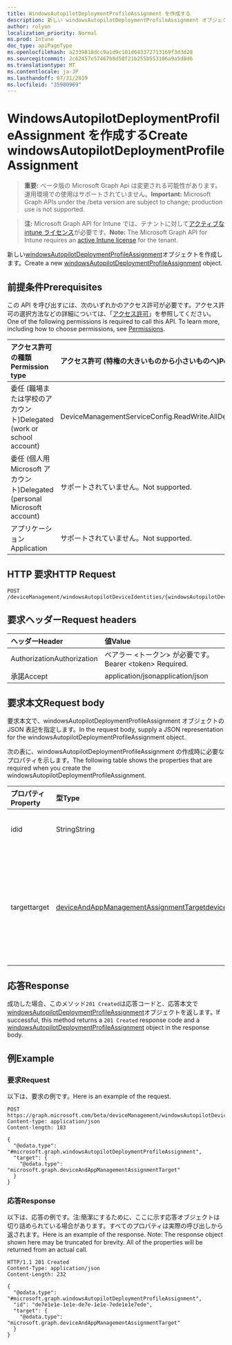 ```yaml
---
title: WindowsAutopilotDeploymentProfileAssignment を作成する
description: 新しい windowsAutopilotDeploymentProfileAssignment オブジェクトを作成します。
author: rolyon
localization_priority: Normal
ms.prod: Intune
doc_type: apiPageType
ms.openlocfilehash: a2339818dcc9a1d9c101d643372713169f3d3d28
ms.sourcegitcommit: 2c62457e57467b8d50f21b255b553106a9a5d8d6
ms.translationtype: MT
ms.contentlocale: ja-JP
ms.lasthandoff: 07/31/2019
ms.locfileid: "35980969"
---
```

# <a name="create-windowsautopilotdeploymentprofileassignment"></a><span data-ttu-id="30154-103">WindowsAutopilotDeploymentProfileAssignment を作成する</span><span class="sxs-lookup"><span data-stu-id="30154-103">Create windowsAutopilotDeploymentProfileAssignment</span></span>

> <span data-ttu-id="30154-104">**重要:** ベータ版の Microsoft Graph Api は変更される可能性があります。運用環境での使用はサポートされていません。</span><span class="sxs-lookup"><span data-stu-id="30154-104">**Important:** Microsoft Graph APIs under the /beta version are subject to change; production use is not supported.</span></span>

> <span data-ttu-id="30154-105">**注:** Microsoft Graph API for Intune では、テナントに対して[アクティブな intune ライセンス](https://go.microsoft.com/fwlink/?linkid=839381)が必要です。</span><span class="sxs-lookup"><span data-stu-id="30154-105">**Note:** The Microsoft Graph API for Intune requires an [active Intune license](https://go.microsoft.com/fwlink/?linkid=839381) for the tenant.</span></span>

<span data-ttu-id="30154-106">新しい[windowsAutopilotDeploymentProfileAssignment](../resources/intune-enrollment-windowsautopilotdeploymentprofileassignment.md)オブジェクトを作成します。</span><span class="sxs-lookup"><span data-stu-id="30154-106">Create a new [windowsAutopilotDeploymentProfileAssignment](../resources/intune-enrollment-windowsautopilotdeploymentprofileassignment.md) object.</span></span>

## <a name="prerequisites"></a><span data-ttu-id="30154-107">前提条件</span><span class="sxs-lookup"><span data-stu-id="30154-107">Prerequisites</span></span>
<span data-ttu-id="30154-p101">この API を呼び出すには、次のいずれかのアクセス許可が必要です。アクセス許可の選択方法などの詳細については、「[アクセス許可](/graph/permissions-reference)」を参照してください。</span><span class="sxs-lookup"><span data-stu-id="30154-p101">One of the following permissions is required to call this API. To learn more, including how to choose permissions, see [Permissions](/graph/permissions-reference).</span></span>

|<span data-ttu-id="30154-110">アクセス許可の種類</span><span class="sxs-lookup"><span data-stu-id="30154-110">Permission type</span></span>|<span data-ttu-id="30154-111">アクセス許可 (特権の大きいものから小さいものへ)</span><span class="sxs-lookup"><span data-stu-id="30154-111">Permissions (from most to least privileged)</span></span>|
|:---|:---|
|<span data-ttu-id="30154-112">委任 (職場または学校のアカウント)</span><span class="sxs-lookup"><span data-stu-id="30154-112">Delegated (work or school account)</span></span>|<span data-ttu-id="30154-113">DeviceManagementServiceConfig.ReadWrite.All</span><span class="sxs-lookup"><span data-stu-id="30154-113">DeviceManagementServiceConfig.ReadWrite.All</span></span>|
|<span data-ttu-id="30154-114">委任 (個人用 Microsoft アカウント)</span><span class="sxs-lookup"><span data-stu-id="30154-114">Delegated (personal Microsoft account)</span></span>|<span data-ttu-id="30154-115">サポートされていません。</span><span class="sxs-lookup"><span data-stu-id="30154-115">Not supported.</span></span>|
|<span data-ttu-id="30154-116">アプリケーション</span><span class="sxs-lookup"><span data-stu-id="30154-116">Application</span></span>|<span data-ttu-id="30154-117">サポートされていません。</span><span class="sxs-lookup"><span data-stu-id="30154-117">Not supported.</span></span>|

## <a name="http-request"></a><span data-ttu-id="30154-118">HTTP 要求</span><span class="sxs-lookup"><span data-stu-id="30154-118">HTTP Request</span></span>
<!-- {
  "blockType": "ignored"
}
-->
``` http
POST /deviceManagement/windowsAutopilotDeviceIdentities/{windowsAutopilotDeviceIdentityId}/deploymentProfile/assignments
```

## <a name="request-headers"></a><span data-ttu-id="30154-119">要求ヘッダー</span><span class="sxs-lookup"><span data-stu-id="30154-119">Request headers</span></span>
|<span data-ttu-id="30154-120">ヘッダー</span><span class="sxs-lookup"><span data-stu-id="30154-120">Header</span></span>|<span data-ttu-id="30154-121">値</span><span class="sxs-lookup"><span data-stu-id="30154-121">Value</span></span>|
|:---|:---|
|<span data-ttu-id="30154-122">Authorization</span><span class="sxs-lookup"><span data-stu-id="30154-122">Authorization</span></span>|<span data-ttu-id="30154-123">ベアラー &lt;トークン&gt; が必要です。</span><span class="sxs-lookup"><span data-stu-id="30154-123">Bearer &lt;token&gt; Required.</span></span>|
|<span data-ttu-id="30154-124">承諾</span><span class="sxs-lookup"><span data-stu-id="30154-124">Accept</span></span>|<span data-ttu-id="30154-125">application/json</span><span class="sxs-lookup"><span data-stu-id="30154-125">application/json</span></span>|

## <a name="request-body"></a><span data-ttu-id="30154-126">要求本文</span><span class="sxs-lookup"><span data-stu-id="30154-126">Request body</span></span>
<span data-ttu-id="30154-127">要求本文で、windowsAutopilotDeploymentProfileAssignment オブジェクトの JSON 表記を指定します。</span><span class="sxs-lookup"><span data-stu-id="30154-127">In the request body, supply a JSON representation for the windowsAutopilotDeploymentProfileAssignment object.</span></span>

<span data-ttu-id="30154-128">次の表に、windowsAutopilotDeploymentProfileAssignment の作成時に必要なプロパティを示します。</span><span class="sxs-lookup"><span data-stu-id="30154-128">The following table shows the properties that are required when you create the windowsAutopilotDeploymentProfileAssignment.</span></span>

|<span data-ttu-id="30154-129">プロパティ</span><span class="sxs-lookup"><span data-stu-id="30154-129">Property</span></span>|<span data-ttu-id="30154-130">型</span><span class="sxs-lookup"><span data-stu-id="30154-130">Type</span></span>|<span data-ttu-id="30154-131">説明</span><span class="sxs-lookup"><span data-stu-id="30154-131">Description</span></span>|
|:---|:---|:---|
|<span data-ttu-id="30154-132">id</span><span class="sxs-lookup"><span data-stu-id="30154-132">id</span></span>|<span data-ttu-id="30154-133">String</span><span class="sxs-lookup"><span data-stu-id="30154-133">String</span></span>|<span data-ttu-id="30154-134">割り当てのキー。</span><span class="sxs-lookup"><span data-stu-id="30154-134">The key of the assignment.</span></span>|
|<span data-ttu-id="30154-135">target</span><span class="sxs-lookup"><span data-stu-id="30154-135">target</span></span>|[<span data-ttu-id="30154-136">deviceAndAppManagementAssignmentTarget</span><span class="sxs-lookup"><span data-stu-id="30154-136">deviceAndAppManagementAssignmentTarget</span></span>](../resources/intune-shared-deviceandappmanagementassignmenttarget.md)|<span data-ttu-id="30154-137">Windows 自動操縦展開プロファイルの割り当て先。</span><span class="sxs-lookup"><span data-stu-id="30154-137">The assignment target for the Windows Autopilot deployment profile.</span></span>|



## <a name="response"></a><span data-ttu-id="30154-138">応答</span><span class="sxs-lookup"><span data-stu-id="30154-138">Response</span></span>
<span data-ttu-id="30154-139">成功した場合、このメソッド`201 Created`は応答コードと、応答本文で[windowsAutopilotDeploymentProfileAssignment](../resources/intune-enrollment-windowsautopilotdeploymentprofileassignment.md)オブジェクトを返します。</span><span class="sxs-lookup"><span data-stu-id="30154-139">If successful, this method returns a `201 Created` response code and a [windowsAutopilotDeploymentProfileAssignment](../resources/intune-enrollment-windowsautopilotdeploymentprofileassignment.md) object in the response body.</span></span>

## <a name="example"></a><span data-ttu-id="30154-140">例</span><span class="sxs-lookup"><span data-stu-id="30154-140">Example</span></span>

### <a name="request"></a><span data-ttu-id="30154-141">要求</span><span class="sxs-lookup"><span data-stu-id="30154-141">Request</span></span>
<span data-ttu-id="30154-142">以下は、要求の例です。</span><span class="sxs-lookup"><span data-stu-id="30154-142">Here is an example of the request.</span></span>
``` http
POST https://graph.microsoft.com/beta/deviceManagement/windowsAutopilotDeviceIdentities/{windowsAutopilotDeviceIdentityId}/deploymentProfile/assignments
Content-type: application/json
Content-length: 183

{
  "@odata.type": "#microsoft.graph.windowsAutopilotDeploymentProfileAssignment",
  "target": {
    "@odata.type": "microsoft.graph.deviceAndAppManagementAssignmentTarget"
  }
}
```

### <a name="response"></a><span data-ttu-id="30154-143">応答</span><span class="sxs-lookup"><span data-stu-id="30154-143">Response</span></span>
<span data-ttu-id="30154-p102">以下は、応答の例です。注:簡潔にするために、ここに示す応答オブジェクトは切り詰められている場合があります。すべてのプロパティは実際の呼び出しから返されます。</span><span class="sxs-lookup"><span data-stu-id="30154-p102">Here is an example of the response. Note: The response object shown here may be truncated for brevity. All of the properties will be returned from an actual call.</span></span>
``` http
HTTP/1.1 201 Created
Content-Type: application/json
Content-Length: 232

{
  "@odata.type": "#microsoft.graph.windowsAutopilotDeploymentProfileAssignment",
  "id": "de7e1e1e-1e1e-de7e-1e1e-7ede1e1e7ede",
  "target": {
    "@odata.type": "microsoft.graph.deviceAndAppManagementAssignmentTarget"
  }
}
```





